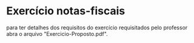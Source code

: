 # Exercício notas-fiscais

para ter detalhes dos requisitos do exercício requisitados pelo professor abra o arquivo "Exercicio-Proposto.pdf".
